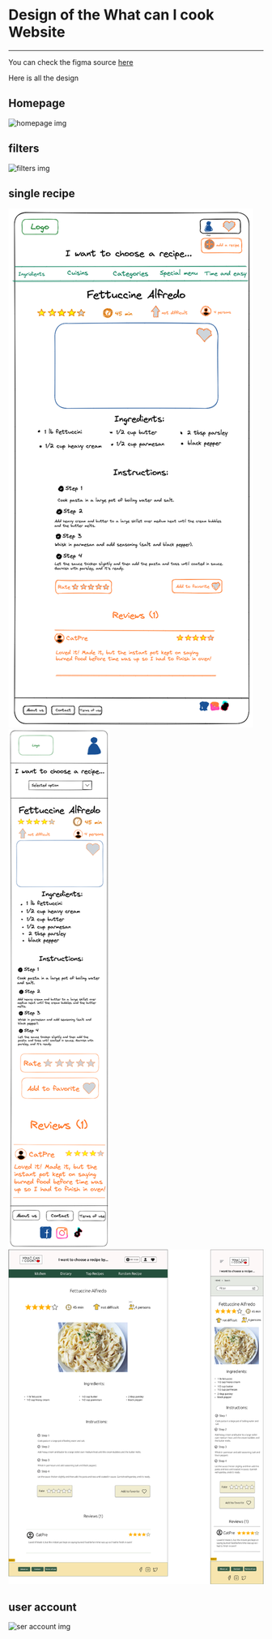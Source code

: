 # Design of the What can I cook Website

---
You can check the figma source [here](https://www.figma.com/file/)

Here is all the design

## Homepage

![homepage img](./Assets/home.jpg)

## filters

![filters img](./Assets/home.jpg)

## single recipe

![single recipe page prototype desktop](./Assets/one-recipe-proto-desktop.png)
![single recipe page prototype mobile](.Assets/../Assets/one-recipe-proto-mobile.png)
![single recipe page figma design](./Assets/one-recipe-figma.png)

## user account

![ser account img](./Assets/home.jpg)
